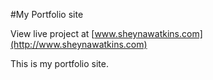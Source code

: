#My Portfolio site

View live project at [www.sheynawatkins.com](http://www.sheynawatkins.com)

This is my portfolio site.
